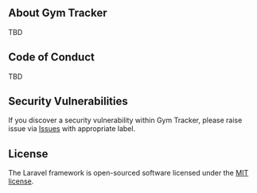 ## About Gym Tracker

TBD

## Code of Conduct

TBD

## Security Vulnerabilities

If you discover a security vulnerability within Gym Tracker, please raise issue via [Issues]() with appropriate label.

## License

The Laravel framework is open-sourced software licensed under the [MIT license](https://opensource.org/licenses/MIT).
